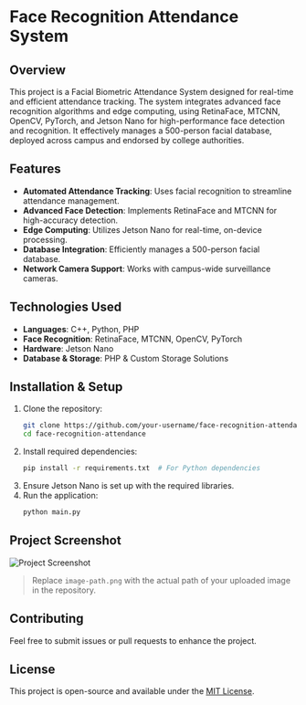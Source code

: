 # Face Recognition Attendance System

## Overview
This project is a Facial Biometric Attendance System designed for real-time and efficient attendance tracking. The system integrates advanced face recognition algorithms and edge computing, using RetinaFace, MTCNN, OpenCV, PyTorch, and Jetson Nano for high-performance face detection and recognition. It effectively manages a 500-person facial database, deployed across campus and endorsed by college authorities.

## Features
- **Automated Attendance Tracking**: Uses facial recognition to streamline attendance management.
- **Advanced Face Detection**: Implements RetinaFace and MTCNN for high-accuracy detection.
- **Edge Computing**: Utilizes Jetson Nano for real-time, on-device processing.
- **Database Integration**: Efficiently manages a 500-person facial database.
- **Network Camera Support**: Works with campus-wide surveillance cameras.

## Technologies Used
- **Languages**: C++, Python, PHP
- **Face Recognition**: RetinaFace, MTCNN, OpenCV, PyTorch
- **Hardware**: Jetson Nano
- **Database & Storage**: PHP & Custom Storage Solutions

## Installation & Setup
1. Clone the repository:
   ```sh
   git clone https://github.com/your-username/face-recognition-attendance.git
   cd face-recognition-attendance
   ```
2. Install required dependencies:
   ```sh
   pip install -r requirements.txt  # For Python dependencies
   ```
3. Ensure Jetson Nano is set up with the required libraries.
4. Run the application:
   ```sh
   python main.py
   ```

## Project Screenshot
![Project Screenshot](image-path.png)

> Replace `image-path.png` with the actual path of your uploaded image in the repository.

## Contributing
Feel free to submit issues or pull requests to enhance the project.

## License
This project is open-source and available under the [MIT License](LICENSE).

